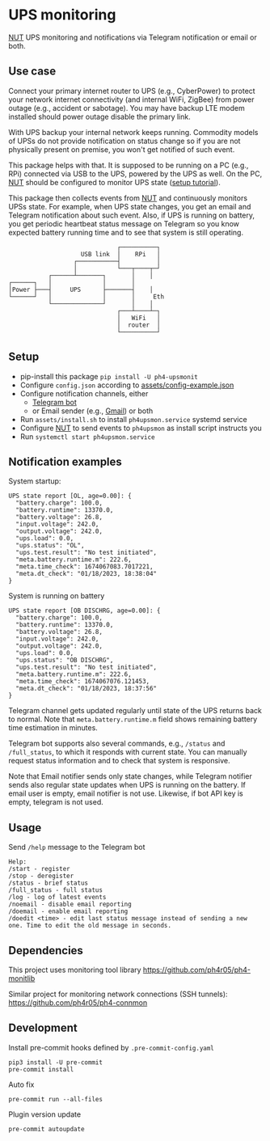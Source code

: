 # UPS monitoring

[NUT] UPS monitoring and notifications via Telegram notification or email or both.

## Use case
Connect your primary internet router to UPS (e.g., CyberPower) to protect your network internet connectivity (and internal WiFi, ZigBee) from power outage (e.g., accident or sabotage). You may have backup LTE modem installed should power outage disable the primary link.

With UPS backup your internal network keeps running. Commodity models of UPSs do not provide notification on status change so if you are not physically present on premise, you won't get notified of such event.

This package helps with that. It is supposed to be running on a PC (e.g., RPi) connected via USB to the UPS, powered by the UPS as well.
On the PC, [NUT] should be configured to monitor UPS state ([setup tutorial](https://www.howtoraspberry.com/2020/11/how-to-monitor-ups-with-raspberry-pi/)).

This package then collects events from [NUT] and continuously monitors UPSs state. For example, when UPS state changes, you get an email and Telegram notification about such event. Also, if UPS is running on battery, you get periodic heartbeat status message on Telegram so you know expected battery running time and to see that system is still operating.

```
                              ┌──────────┐
                    USB link  │    RPi   │
                  ┌───────────┤          │
                  │           └───┬────┬─┘
           ┌──────┴───────┐       │    │
┌──────┐   │              │       │
│Power ├───┤     UPS      ├───────┤    │
└──────┘   │              │       │     Eth
           └──────────────┘       │    │
                              ┌───┴────┴─┐
                              │   WiFi   │
                              │  router  │
                              └──────────┘
```

## Setup

- pip-install this package `pip install -U ph4-upsmonit`
- Configure `config.json` according to [assets/config-example.json](assets/config-example.json)
- Configure notification channels, either
  - [Telegram bot](https://www.teleme.io/articles/create_your_own_telegram_bot?hl=en)
  - or Email sender (e.g., [Gmail](https://www.lifewire.com/get-a-password-to-access-gmail-by-pop-imap-2-1171882)) or both
- Run `assets/install.sh` to install `ph4upsmon.service` systemd service
- Configure [NUT] to send events to `ph4upsmon` as install script instructs you
- Run `systemctl start ph4upsmon.service`

## Notification examples

System startup:

```
UPS state report [OL, age=0.00]: {
  "battery.charge": 100.0,
  "battery.runtime": 13370.0,
  "battery.voltage": 26.8,
  "input.voltage": 242.0,
  "output.voltage": 242.0,
  "ups.load": 0.0,
  "ups.status": "OL",
  "ups.test.result": "No test initiated",
  "meta.battery.runtime.m": 222.6,
  "meta.time_check": 1674067083.7017221,
  "meta.dt_check": "01/18/2023, 18:38:04"
}
```

System is running on battery

```
UPS state report [OB DISCHRG, age=0.00]: {
  "battery.charge": 100.0,
  "battery.runtime": 13370.0,
  "battery.voltage": 26.8,
  "input.voltage": 242.0,
  "output.voltage": 242.0,
  "ups.load": 0.0,
  "ups.status": "OB DISCHRG",
  "ups.test.result": "No test initiated",
  "meta.battery.runtime.m": 222.6,
  "meta.time_check": 1674067076.121453,
  "meta.dt_check": "01/18/2023, 18:37:56"
}
```

Telegram channel gets updated regularly until state of the UPS returns back to normal. Note that `meta.battery.runtime.m` field shows remaining battery time estimation in minutes.

Telegram bot supports also several commands, e.g., `/status` and `/full_status`, to which it responds with current state. You can manually request status information and to check that system is responsive.

Note that Email notifier sends only state changes, while Telegram notifier sends also regular state updates when UPS is running on the battery.
If email user is empty, email notifier is not use. Likewise, if bot API key is empty, telegram is not used.

## Usage

Send `/help` message to the Telegram bot

```
Help:
/start - register
/stop - deregister
/status - brief status
/full_status - full status
/log - log of latest events
/noemail - disable email reporting
/doemail - enable email reporting
/doedit <time> - edit last status message instead of sending a new one. Time to edit the old message in seconds.
```

## Dependencies
This project uses monitoring tool library https://github.com/ph4r05/ph4-monitlib

Similar project for monitoring network connections (SSH tunnels): https://github.com/ph4r05/ph4-connmon

## Development

Install pre-commit hooks defined by `.pre-commit-config.yaml`

```shell
pip3 install -U pre-commit
pre-commit install
```

Auto fix
```shell
pre-commit run --all-files
```

Plugin version update
```shell
pre-commit autoupdate
```


[NUT]: https://networkupstools.org
